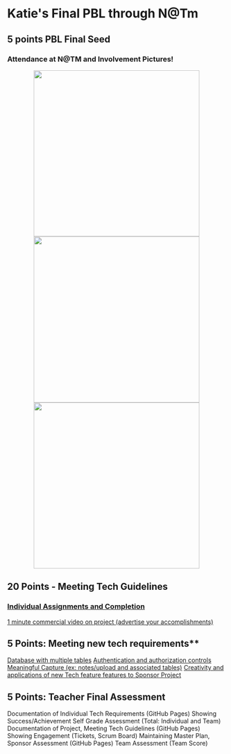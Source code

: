 # Katie's Final PBL through N@Tm

## 5 points PBL Final Seed
### Attendance at N@TM and Involvement Pictures!

<p align="center">
<img width="382" src="https://user-images.githubusercontent.com/89223621/171721919-a659873f-3c9d-4151-b882-c5c46dbed5c8.jpg">

<img width="382" src="https://user-images.githubusercontent.com/89223621/171721961-1f934f48-1d6a-4804-8032-9cefcdbd0c31.jpg">
  
<img width="382" src="https://user-images.githubusercontent.com/89223621/171723876-ce73b804-e684-4866-a9d9-eb1a33fec8d7.jpg">

</p>

## 20 Points - Meeting Tech Guidelines
### [Individual Assignments and Completion](https://github.com/nadirahaddach/TheSlayers.github.io/issues/8)

[1 minute commercial video on project (advertise your accomplishments)]()

## 5 Points: Meeting new tech requirements**
[Database with multiple tables](https://github.com/AkhilNandhakumar/Guython/tree/main/cruddy)
[Authentication and authorization controls](https://github.com/AkhilNandhakumar/Guython/tree/main/cruddy)
[Meaningful Capture (ex: notes/upload and associated tables)](https://katiehickman.github.io/)
[Creativity and applications of new Tech feature features to Sponsor Project](https://github.com/AkhilNandhakumar/Guython/tree/main/notey)


## 5 Points: Teacher Final Assessment
Documentation of Individual Tech Requirements (GitHub Pages)
Showing Success/Achievement
Self Grade Assessment (Total: Individual and Team)
Documentation of Project, Meeting Tech Guidelines (GitHub Pages)
Showing Engagement (Tickets, Scrum Board)
Maintaining Master Plan,
Sponsor Assessment (GitHub Pages)
Team Assessment (Team Score)
